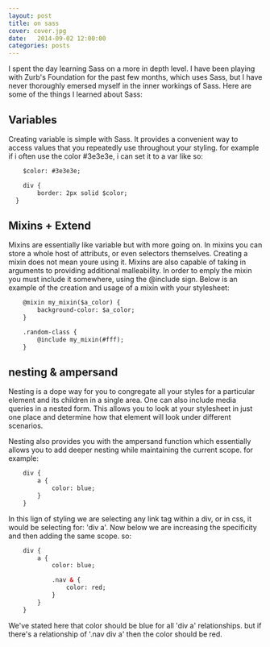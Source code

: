 ```yaml
---
layout: post
title: on sass
cover: cover.jpg
date:   2014-09-02 12:00:00
categories: posts
---
```


I spent the day learning Sass on a more in depth level. I have been playing with Zurb's Foundation for the past few months, which uses Sass, but I have never thoroughly emersed myself in the inner workings of Sass. Here are some of the things I learned about Sass: 

## Variables

Creating variable is simple with Sass. It provides a convenient way to access values that you repeatedly use throughout your styling. for example if i often use the color #3e3e3e, i can set it to a var like so:

```html
 	$color: #3e3e3e;

 	div {
 		border: 2px solid $color;
  }
```

## Mixins + Extend

Mixins are essentially like variable but with more going on. In mixins you can store a whole host of attributs, or even selectors themselves. Creating a mixin does not mean youre using it. Mixins are also capable of taking in arguments to providing additional malleability. In order to emply the mixin you must include it somewhere, using the @include sign. Below is an example of the creation and usage of a mixin with your stylesheet:

```html
	@mixin my_mixin($a_color) {
		background-color: $a_color;
	}

	.random-class {
		@include my_mixin(#fff);
	}
```

## nesting & ampersand

Nesting is a dope way for you to congregate all your styles for a particular element and its children in a single area. One can also include media queries in a nested form. This allows you to look at your stylesheet in just one place and determine how that element will look under different scenarios. 

Nesting also provides you with the ampersand function which essentially allows you to add deeper nesting while maintaining the current scope. for example:

```html
	div {
		a {
			color: blue;
		}
	}
```



In this lign of styling we are selecting any link tag within a div, or in css, it would be selecting for: 'div a'. Now below we are increasing the specificity and then adding the same scope. so:



```html
	div {
		a {
			color: blue;

			.nav & {
				color: red;
			}
		}
	}
```

We've stated here that color should be blue for all 'div a' relationships. but if there's a relationship of '.nav div a' then the color should be red. 